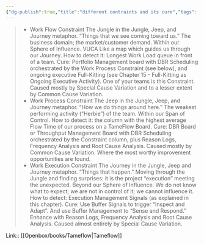 ```yaml
---
{"dg-publish":true,"title":"different contraints and its cure","tags":["quotes"],"date":"2023-03-21T10:17:17+04:00","modified_at":"2023-07-12T15:53:43+03:00","alias":"different contraints and its cure","dg-path":"/quotes/202303211017.md","permalink":"/quotes/202303211017/","dgPassFrontmatter":true}
---
```



> - Work Flow Constraint The Jungle in the Jungle, Jeep, and Journey metaphor. “Things that we see coming toward us.” The business domain; the market/customer demand. Within our Sphere of Influence. VUCA Like a map which guides us through our Journey. How to detect it: Longest Work Load queue in front of a team. Cure: Portfolio Management board with DBR Scheduling orchestrated by the Work Process Constraint (see below), and ongoing executive Full-Kitting (see Chapter 15 - Full-Kitting as Ongoing Executive Activity). One of your teams is this Constraint. Caused mostly by Special Cause Variation and to a lesser extent by Common Cause Variation.
> - Work Process Constraint The Jeep in the Jungle, Jeep, and Journey metaphor. “How we do things around here.” The weakest performing activity (“Herbie”) of the team. Within our Span of Control. How to detect it: the column with the highest average Flow Time of our process on a TameFlow Board. Cure: DBR Board or Throughput Management Board with DBR Scheduling orchestrated by the Constraint column, plus Reason Logs, Frequency Analysis and Root Cause Analysis. Caused mostly by Common Cause Variation. Where the most worthy improvement opportunities are found.
> - Work Execution Constraint The Journey in the Jungle, Jeep and Journey metaphor. “Things that happen.” Moving through the Jungle and finding surprises: it is the project “execution” meeting the unexpected. Beyond our Sphere of Influence. We do not know what to expect; we are not in control of it; we cannot influence it. How to detect: Execution Management Signals (as explained in this chapter). Cure: Use Buffer Signals to trigger “Inspect and Adapt”. And use Buffer Management to “Sense and Respond.” Enhance with Reason Logs, Frequency Analysis and Root Cause Analysis. Caused almost entirely by Special Cause Variation.

Link:: [[Openbox/books/Tameflow\|Tameflow]]
